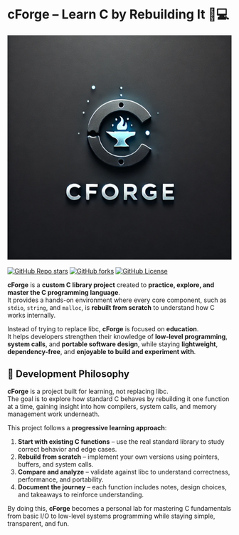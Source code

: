 # cForge – Learn C by Rebuilding It 🧠💻  

![cForge Logo](docs/assets/logo.jpeg)

[![GitHub Repo stars](https://img.shields.io/github/stars/Ahren27/cForge?style=social)](https://github.com/Ahren27/cForge/stargazers)
[![GitHub forks](https://img.shields.io/github/forks/Ahren27/cForge?style=social)](https://github.com/Ahren27/cForge/network/members)
[![GitHub License](https://img.shields.io/github/license/Ahren27/cForge)](LICENSE)

**cForge** is a **custom C library project** created to **practice, explore, and master the C programming language**.  
It provides a hands-on environment where every core component, such as `stdio`, `string`, and `malloc`, is **rebuilt from scratch** to understand how C works internally.  

Instead of trying to replace libc, **cForge** is focused on **education**.  
It helps developers strengthen their knowledge of **low-level programming**, **system calls**, and **portable software design**, while staying **lightweight**, **dependency-free**, and **enjoyable to build and experiment with**.

## 🧩 Development Philosophy

**cForge** is a project built for learning, not replacing libc.  
The goal is to explore how standard C behaves by rebuilding it one function at a time, gaining insight into how compilers, system calls, and memory management work underneath.

This project follows a **progressive learning approach**:

1. **Start with existing C functions** – use the real standard library to study correct behavior and edge cases.  
2. **Rebuild from scratch** – implement your own versions using pointers, buffers, and system calls.  
3. **Compare and analyze** – validate against libc to understand correctness, performance, and portability.  
4. **Document the journey** – each function includes notes, design choices, and takeaways to reinforce understanding.

By doing this, **cForge** becomes a personal lab for mastering C fundamentals from basic I/O to low-level systems programming while staying simple, transparent, and fun.